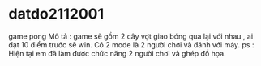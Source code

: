 # datdo2112001
game pong 
Mô tả : game sẽ gồm 2 cây vợt giao bóng qua lại với nhau , ai đạt 10 điểm trước sẽ win. Có 2 mode là 2 người chơi và đánh với máy.
 ps : Hiện tại em đã làm được chức năng 2 người chơi và ghép đồ họa.
